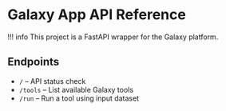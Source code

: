 # Galaxy App API Reference

!!! info
    This project is a FastAPI wrapper for the Galaxy platform.

## Endpoints

- `/` – API status check
- `/tools` – List available Galaxy tools
- `/run` – Run a tool using input dataset
